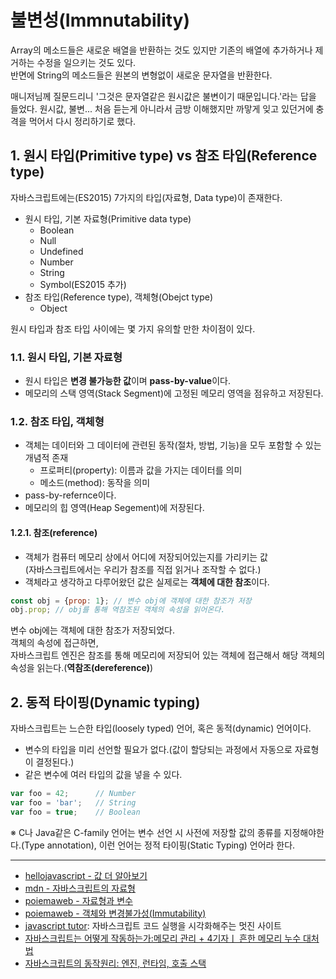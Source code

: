 # 불변성(Immnutability)

Array의 메소드들은 새로운 배열을 반환하는 것도 있지만 기존의 배열에 추가하거나 제거하는 수정을 일으키는 것도 있다.  
반면에 String의 메소드들은 원본의 변형없이 새로운 문자열을 반환한다. 

매니저님께 질문드리니 '그것은 문자열같은 원시값은 불변이기 때문입니다.'라는 답을 들었다. 원시값, 불변... 처음 듣는게 아니라서 금방 이해했지만 까맣게 잊고 있던거에 충격을 먹어서 다시 정리하기로 했다. 

## 1. 원시 타입(Primitive type) vs 참조 타입(Reference type)

자바스크립트에는(ES2015) 7가지의 타입(자료형, Data type)이 존재한다.

+ 원시 타입, 기본 자료형(Primitive data type)
  - Boolean
  - Null
  - Undefined
  - Number
  - String
  - Symbol(ES2015 추가)
+ 참조 타입(Reference type), 객체형(Obejct type)
  - Object

원시 타입과 참조 타입 사이에는 몇 가지 유의할 만한 차이점이 있다.

### 1.1. 원시 타입, 기본 자료형

+ 원시 타입은 **변경 불가능한 값**이며 **pass-by-value**이다.
+ 메모리의 스택 영역(Stack Segment)에 고정된 메모리 영역을 점유하고 저장된다.

### 1.2. 참조 타입, 객체형

+ 객체는 데이터와 그 데이터에 관련된 동작(절차, 방법, 기능)을 모두 포함할 수 있는 개념적 존재
  - 프로퍼티(property): 이름과 값을 가지는 데이터를 의미
  - 메소드(method): 동작을 의미
+ pass-by-refernce이다.
+ 메모리의 힙 영역(Heap Segement)에 저장된다.

#### 1.2.1. 참조(reference)

- 객체가 컴퓨터 메모리 상에서 어디에 저장되어있는지를 가리키는 값  
(자바스크립트에서는 우리가 참조를 직접 읽거나 조작할 수 없다.)
- 객체라고 생각하고 다루어왔던 값은 실제로는 **객체에 대한 참조**이다.

```js
const obj = {prop: 1}; // 변수 obj에 객체에 대한 참조가 저장
obj.prop; // obj를 통해 역참조된 객체의 속성을 읽어온다.
```
변수 obj에는 객체에 대한 참조가 저장되었다.  
객체의 속성에 접근하면,  
자바스크립트 엔진은 참조를 통해 메모리에 저장되어 있는 객체에 접근해서 해당 객체의 속성을 읽는다.(**역참조(dereference)**)

## 2. 동적 타이핑(Dynamic typing)

자바스크립트는 느슨한 타입(loosely typed) 언어, 혹은 동적(dynamic) 언어이다.
- 변수의 타입을 미리 선언할 필요가 없다.(값이 할당되는 과정에서 자동으로 자료형이 결정된다.)
- 같은 변수에 여러 타입의 값을 넣을 수 있다.

```js
var foo = 42;      // Number
var foo = 'bar';   // String
var foo = true;    // Boolean
```

※ C나 Java같은 C-family 언어는 변수 선언 시 사전에 저장할 값의 종류를 지정해야한다.(Type annotation), 이런 언어는 정적 타이핑(Static Typing) 언어라 한다.

---

+ [hellojavascript - 값 더 알아보기](https://helloworldjavascript.net/pages/220-value-in-depth.html)
+ [mdn - 자바스크립트의 자료형](https://developer.mozilla.org/ko/docs/Web/JavaScript/Data_structures)
+ [poiemaweb - 자료형과 변수](http://poiemaweb.com/js-data-type-variable)
+ [poiemaweb - 객체와 변경불가성(Immutability)](http://poiemaweb.com/js-immutability)
+ [javascript tutor](http://pythontutor.com/javascript.html#mode=edit): 자바스크립트 코드 실행을 시각화해주는 멋진 사이트
+ [자바스크립트는 어떻게 작동하는가:메모리 관리 + 4기자ㅣ 흔한 메모리 누수 대처법](https://goo.gl/cfUVmr)
+ [자바스크립트의 동작원리: 엔진, 런타임, 호출 스택](https://joshua1988.github.io/web-development/translation/javascript/how-js-works-inside-engine/)